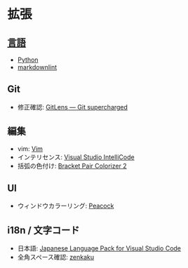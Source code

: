 # 拡張

## [言語](https://marketplace.visualstudio.com/search?target=VSCode&category=Programming%20Languages&sortBy=Installs)

- [Python](https://marketplace.visualstudio.com/items?itemName=ms-python.python)
- [markdownlint](https://marketplace.visualstudio.com/items?itemName=DavidAnson.vscode-markdownlint)

## Git

- 修正確認: [GitLens — Git supercharged](https://marketplace.visualstudio.com/items?itemName=eamodio.gitlens)

## 編集

- vim: [Vim](https://marketplace.visualstudio.com/items?itemName=vscodevim.vim)
- インテリセンス: [Visual Studio IntelliCode](https://marketplace.visualstudio.com/items?itemName=VisualStudioExptTeam.vscodeintellicode)
- 括弧の色付け: [Bracket Pair Colorizer 2](https://marketplace.visualstudio.com/items?itemName=CoenraadS.bracket-pair-colorizer-2)

## UI

- ウィンドウカラーリング: [Peacock](https://marketplace.visualstudio.com/items?itemName=johnpapa.vscode-peacock)

## i18n / 文字コード

- 日本語: [Japanese Language Pack for Visual Studio Code](https://marketplace.visualstudio.com/items?itemName=MS-CEINTL.vscode-language-pack-ja)
- 全角スペース確認: [zenkaku](https://marketplace.visualstudio.com/items?itemName=mosapride.zenkaku)
